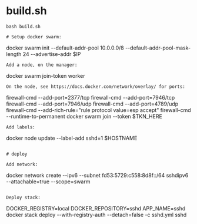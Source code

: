 # build.sh
```
bash build.sh

# Setup docker swarm:
```
docker swarm init --default-addr-pool 10.0.0.0/8 --default-addr-pool-mask-length 24 --advertise-addr $IP
```
Add a node, on the manager:
```
docker swarm join-token worker
```
On the node, see https://docs.docker.com/network/overlay/ for ports:
```
firewall-cmd --add-port=2377/tcp
firewall-cmd --add-port=7946/tcp
firewall-cmd --add-port=7946/udp
firewall-cmd --add-port=4789/udp
firewall-cmd --add-rich-rule="rule protocol value=esp accept"
firewall-cmd --runtime-to-permanent
docker swarm join --token $TKN_HERE
```
Add labels:
```
docker node update --label-add sshd=1 $HOSTNAME
```

# deploy

Add network:
```
docker network create --ipv6 --subnet fd53:5729:c558:8d8f::/64 sshdipv6 --attachable=true --scope=swarm
```

Deploy stack:
```
DOCKER_REGISTRY=local DOCKER_REPOSITORY=sshd APP_NAME=sshd docker stack deploy --with-registry-auth --detach=false -c sshd.yml sshd
```
